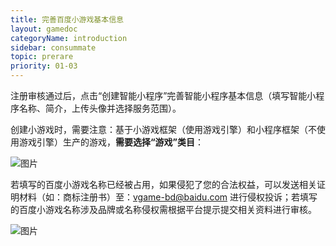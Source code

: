 ```yaml
---
title: 完善百度小游戏基本信息
layout: gamedoc
categoryName: introduction
sidebar: consummate
topic: prerare
priority: 01-03
---
```


注册审核通过后，点击“创建智能小程序”完善智能小程序基本信息（填写智能小程序名称、简介，上传头像并选择服务范围）。

创建小游戏时，需要注意：基于小游戏框架（使用游戏引擎）和小程序框架（不使用游戏引擎）生产的游戏，**需要选择“游戏”类目**：

 ![图片](/img/game/introduction/prerare/newadd01.png)

 若填写的百度小游戏名称已经被占用，如果侵犯了您的合法权益，可以发送相关证明材料（如：商标注册书）至：vgame-bd@baidu.com 进行侵权投诉；若填写的百度小游戏名称涉及品牌或名称侵权需根据平台提示提交相关资料进行审核。

 ![图片](/img/game/introduction/prerare/newadd21.png)
